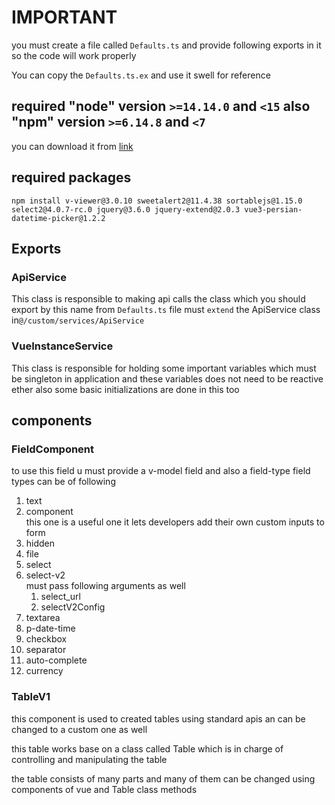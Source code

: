 # IMPORTANT
you must create a file called  `Defaults.ts` and provide
following exports in it so the code will work properly

You can copy the `Defaults.ts.ex`  and  use it swell for
reference

## required "node" version `>=14.14.0` and `<15` also  "npm" version `>=6.14.8` and `<7`
you can download it from [link](https://nodejs.org/download/release/v14.14.0/)

## required packages
```shell
npm install v-viewer@3.0.10 sweetalert2@11.4.38 sortablejs@1.15.0 select2@4.0.7-rc.0 jquery@3.6.0 jquery-extend@2.0.3 vue3-persian-datetime-picker@1.2.2
```

## Exports
### ApiService
This class is responsible to making api calls the class which
you should export by  this name  from `Defaults.ts` file must 
`extend` the ApiService class in`@/custom/services/ApiService`

### VueInstanceService
This class is responsible for holding some important  variables
which must be singleton in application and these variables does
not need to be reactive ether  also some  basic initializations
are done in this too

## components
### FieldComponent
to use this field u must provide a v-model field
and also a field-type field types can be of following

1. text 
2. component  
   this one is a useful one it lets developers add their own
   custom inputs to form
3. hidden 
4. file 
5. select 
6. select-v2  
   must pass following arguments as well
   1. select_url
   2. selectV2Config
7. textarea 
8. p-date-time 
9. checkbox 
10. separator 
11. auto-complete 
12. currency

### TableV1
this component is used to created tables using standard
apis an can be changed to a custom one as well

this table works base on a class called Table which is in charge
of controlling and manipulating the table

the table consists of many parts and many of them can be changed
using components of vue and Table class methods